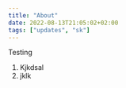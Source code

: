 ```yaml
---
title: "About"
date: 2022-08-13T21:05:02+02:00
tags: ["updates", "sk"]
---
```


Testing

1. Kjkdsal
2. jklk
